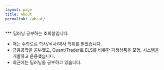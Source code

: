 ```yaml
---
layout: page
title: About
permalink: /about/
---
```


*** 딥러닝 공부하는 조희철입니다.

- 저는 수학으로 학사/석사/박사 학위를 받았습니다.
- 금융공학을 공부했고, Quant/Trader로 ELS를 비롯한 파생상품을 모형, 시스템을 개발하고 운용했습니다.
- 최근에는 딥러닝을 공부하고 있습니다.